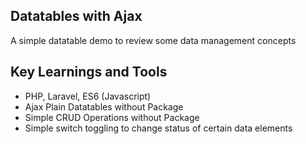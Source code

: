 ## Datatables with Ajax

A simple datatable demo to review some data management concepts

## Key Learnings and Tools
- PHP, Laravel, ES6 (Javascript)
- Ajax Plain Datatables without Package
- Simple CRUD Operations without Package
- Simple switch toggling to change status of certain data elements
